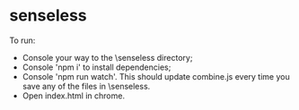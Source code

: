 # senseless

To run:
- Console your way to the \senseless directory;
- Console 'npm i' to install dependencies;
- Console 'npm run watch'. This should update combine.js every time you save any of the files in \senseless.
- Open index.html in chrome.
